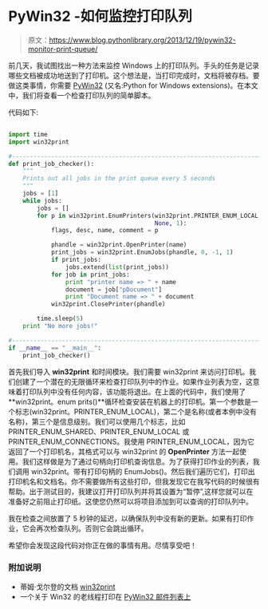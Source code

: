 # PyWin32 -如何监控打印队列

> 原文：<https://www.blog.pythonlibrary.org/2013/12/19/pywin32-monitor-print-queue/>

前几天，我试图找出一种方法来监控 Windows 上的打印队列。手头的任务是记录哪些文档被成功地送到了打印机。这个想法是，当打印完成时，文档将被存档。要做这类事情，你需要 [PyWin32](http://sourceforge.net/projects/pywin32/) (又名:Python for Windows extensions)。在本文中，我们将查看一个检查打印队列的简单脚本。

代码如下:

```py

import time
import win32print

#----------------------------------------------------------------------
def print_job_checker():
    """
    Prints out all jobs in the print queue every 5 seconds
    """
    jobs = [1]
    while jobs:
        jobs = []
        for p in win32print.EnumPrinters(win32print.PRINTER_ENUM_LOCAL,
                                         None, 1):
            flags, desc, name, comment = p

            phandle = win32print.OpenPrinter(name)
            print_jobs = win32print.EnumJobs(phandle, 0, -1, 1)
            if print_jobs:
                jobs.extend(list(print_jobs))
            for job in print_jobs:
                print "printer name => " + name
                document = job["pDocument"]
                print "Document name => " + document
            win32print.ClosePrinter(phandle)

        time.sleep(5)
    print "No more jobs!"

#----------------------------------------------------------------------
if __name__ == "__main__":
    print_job_checker()

```

首先我们导入 **win32print** 和时间模块。我们需要 win32print 来访问打印机。我们创建了一个潜在的无限循环来检查打印队列中的作业。如果作业列表为空，这意味着打印队列中没有任何内容，该功能将退出。在上面的代码中，我们使用了 **win32print。enum prits()**循环检查安装在机器上的打印机。第一个参数是一个标志(win32print。PRINTER_ENUM_LOCAL)，第二个是名称(或者本例中没有名称)，第三个是信息级别。我们可以使用几个标志，比如 PRINTER_ENUM_SHARED、PRINTER_ENUM_LOCAL 或 PRINTER_ENUM_CONNECTIONS。我使用 PRINTER_ENUM_LOCAL，因为它返回了一个打印机名，其格式可以与 win32print 的 **OpenPrinter** 方法一起使用。我们这样做是为了通过句柄向打印机查询信息。为了获得打印作业的列表，我们调用 win32print。带有打印句柄的 EnumJobs()。然后我们遍历它们，打印出打印机名和文档名。你不需要做所有这些打印，但我发现它在我写代码的时候很有帮助。出于测试目的，我建议打开打印队列并将其设置为“暂停”,这样您就可以在准备好之前阻止打印纸。这使您仍然可以将项目添加到可以查询的打印队列中。

我在检查之间放置了 5 秒钟的延迟，以确保队列中没有新的更新。如果有打印作业，它会再次检查队列。否则它会跳出循环。

希望你会发现这段代码对你正在做的事情有用。尽情享受吧！

### 附加说明

*   蒂姆·戈尔登的文档 [win32print](http://timgolden.me.uk/pywin32-docs/win32print.html)
*   一个关于 Win32 的老线程打印在 [PyWin32 邮件列表上](https://mail.python.org/pipermail/python-win32/2003-November/001416.html)